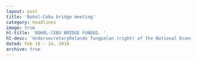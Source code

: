 ```yaml
---
layout: post
title: 'Bohol-Cebu bridge meeting'
category: headlines
image: true
hl-title: 'BOHOL-CEBU BRIDGE FUNDED. '
hl-desc: 'UndersecretaryRolando Tungpalan (right) of the National Economic and Development Authority (NEDA) breaks the news to Rep. Erico Aristotle Aumentado (center) of Bohol’s 2nd District and a British investor that the feasibility study for the Bohol-Cebu Friendship Bridge, funded with a loan from the Asian Development Bank, may start within the year – for completion next year. If bid out immediately after, civil works may start in 2020. Photo: ArisAumentado’s Facebook Account'
dated: Feb 18 - 24, 2018
archive: true
---
```

